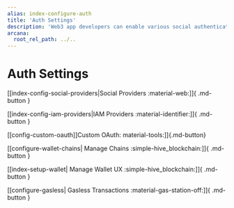 ```yaml
---
alias: index-configure-auth
title: 'Auth Settings'
description: 'Web3 app developers can enable various social authentication providers or IAM providers to onboard users in the app.'
arcana:
  root_rel_path: ../..
---
```


# Auth Settings

<!--
Use the [{{config.extra.arcana.dashboard_name}}]({{page.meta.arcana.root_rel_path}}/concepts/dashboard.md) and configure the [{{config.extra.arcana.sdk_name}}]({{page.meta.arcana.root_rel_path}}/concepts/authsdk.md) usage as per your app requirements.
--->

[[index-config-social-providers|Social Providers :material-web:]]{ .md-button }

[[index-config-iam-providers|IAM Providers :material-identifier:]]{ .md-button }

[[config-custom-oauth]]Custom OAuth: material-tools:]]{.md-button}

[[configure-wallet-chains| Manage Chains :simple-hive_blockchain:]]{ .md-button }

[[index-setup-wallet| Manage Wallet UX :simple-hive_blockchain:]]{ .md-button }

[[configure-gasless| Gasless Transactions :material-gas-station-off:]]{ .md-button }

